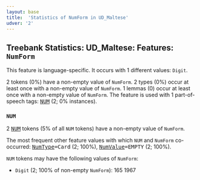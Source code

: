 ```yaml
---
layout: base
title:  'Statistics of NumForm in UD_Maltese'
udver: '2'
---
```


## Treebank Statistics: UD_Maltese: Features: `NumForm`

This feature is language-specific.
It occurs with 1 different values: `Digit`.

2 tokens (0%) have a non-empty value of `NumForm`.
2 types (0%) occur at least once with a non-empty value of `NumForm`.
1 lemmas (0) occur at least once with a non-empty value of `NumForm`.
The feature is used with 1 part-of-speech tags: <tt><a href="mt-pos-NUM.html">NUM</a></tt> (2; 0% instances).

### `NUM`

2 <tt><a href="mt-pos-NUM.html">NUM</a></tt> tokens (5% of all `NUM` tokens) have a non-empty value of `NumForm`.

The most frequent other feature values with which `NUM` and `NumForm` co-occurred: <tt><a href="mt-feat-NumType.html">NumType</a></tt><tt>=Card</tt> (2; 100%), <tt><a href="mt-feat-NumValue.html">NumValue</a></tt><tt>=EMPTY</tt> (2; 100%).

`NUM` tokens may have the following values of `NumForm`:

* `Digit` (2; 100% of non-empty `NumForm`): 165 1967


